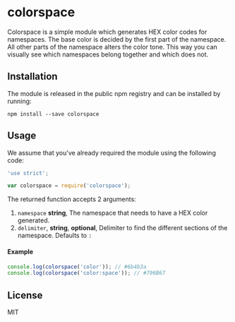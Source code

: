 # colorspace

Colorspace is a simple module which generates HEX color codes for namespaces.
The base color is decided by the first part of the namespace. All other parts of
the namespace alters the color tone. This way you can visually see which
namespaces belong together and which does not.

## Installation

The module is released in the public npm registry and can be installed by
running:

```
npm install --save colorspace
```

## Usage

We assume that you've already required the module using the following code:

```js
'use strict';

var colorspace = require('colorspace');
```

The returned function accepts 2 arguments:

1. `namespace` **string**, The namespace that needs to have a HEX color
   generated.
2. `delimiter`, **string**, **optional**, Delimiter to find the different
   sections of the namespace. Defaults to `:`

#### Example

```js
console.log(colorspace('color')); // #6b4b3a
console.log(colorspace('color:space')); // #796B67
```

## License

MIT
